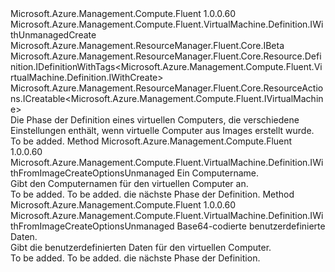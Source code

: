 <Type Name="IWithFromImageCreateOptionsUnmanaged" FullName="Microsoft.Azure.Management.Compute.Fluent.VirtualMachine.Definition.IWithFromImageCreateOptionsUnmanaged">
  <TypeSignature Language="C#" Value="public interface IWithFromImageCreateOptionsUnmanaged : Microsoft.Azure.Management.Compute.Fluent.VirtualMachine.Definition.IWithUnmanagedCreate, Microsoft.Azure.Management.ResourceManager.Fluent.Core.IBeta, Microsoft.Azure.Management.ResourceManager.Fluent.Core.Resource.Definition.IDefinitionWithTags&lt;Microsoft.Azure.Management.Compute.Fluent.VirtualMachine.Definition.IWithCreate&gt;, Microsoft.Azure.Management.ResourceManager.Fluent.Core.ResourceActions.ICreatable&lt;Microsoft.Azure.Management.Compute.Fluent.IVirtualMachine&gt;" />
  <TypeSignature Language="ILAsm" Value=".class public interface auto ansi abstract IWithFromImageCreateOptionsUnmanaged implements class Microsoft.Azure.Management.Compute.Fluent.VirtualMachine.Definition.IWithAvailabilitySet, class Microsoft.Azure.Management.Compute.Fluent.VirtualMachine.Definition.IWithBootDiagnostics, class Microsoft.Azure.Management.Compute.Fluent.VirtualMachine.Definition.IWithCreate, class Microsoft.Azure.Management.Compute.Fluent.VirtualMachine.Definition.IWithExtension, class Microsoft.Azure.Management.Compute.Fluent.VirtualMachine.Definition.IWithManagedServiceIdentity, class Microsoft.Azure.Management.Compute.Fluent.VirtualMachine.Definition.IWithOSDiskSettings, class Microsoft.Azure.Management.Compute.Fluent.VirtualMachine.Definition.IWithPlan, class Microsoft.Azure.Management.Compute.Fluent.VirtualMachine.Definition.IWithSecondaryNetworkInterface, class Microsoft.Azure.Management.Compute.Fluent.VirtualMachine.Definition.IWithStorageAccount, class Microsoft.Azure.Management.Compute.Fluent.VirtualMachine.Definition.IWithUnmanagedCreate, class Microsoft.Azure.Management.Compute.Fluent.VirtualMachine.Definition.IWithUnmanagedDataDisk, class Microsoft.Azure.Management.Compute.Fluent.VirtualMachine.Definition.IWithVMSize, class Microsoft.Azure.Management.ResourceManager.Fluent.Core.IBeta, class Microsoft.Azure.Management.ResourceManager.Fluent.Core.Resource.Definition.IDefinitionWithTags`1&lt;class Microsoft.Azure.Management.Compute.Fluent.VirtualMachine.Definition.IWithCreate&gt;, class Microsoft.Azure.Management.ResourceManager.Fluent.Core.ResourceActions.ICreatable`1&lt;class Microsoft.Azure.Management.Compute.Fluent.IVirtualMachine&gt;, class Microsoft.Azure.Management.ResourceManager.Fluent.Core.ResourceActions.IIndexable" />
  <TypeSignature Language="DocId" Value="T:Microsoft.Azure.Management.Compute.Fluent.VirtualMachine.Definition.IWithFromImageCreateOptionsUnmanaged" />
  <TypeSignature Language="VB.NET" Value="Public Interface IWithFromImageCreateOptionsUnmanaged&#xA;Implements IBeta, ICreatable(Of IVirtualMachine), IDefinitionWithTags(Of IWithCreate), IWithUnmanagedCreate" />
  <TypeSignature Language="F#" Value="type IWithFromImageCreateOptionsUnmanaged = interface&#xA;    interface IWithUnmanagedCreate&#xA;    interface IWithUnmanagedDataDisk&#xA;    interface IWithCreate&#xA;    interface ICreatable&lt;IVirtualMachine&gt;&#xA;    interface IIndexable&#xA;    interface IDefinitionWithTags&lt;IWithCreate&gt;&#xA;    interface IWithOSDiskSettings&#xA;    interface IWithVMSize&#xA;    interface IWithStorageAccount&#xA;    interface IWithAvailabilitySet&#xA;    interface IWithSecondaryNetworkInterface&#xA;    interface IWithExtension&#xA;    interface IWithPlan&#xA;    interface IWithBootDiagnostics&#xA;    interface IWithManagedServiceIdentity&#xA;    interface IBeta" />
  <AssemblyInfo>
    <AssemblyName>Microsoft.Azure.Management.Compute.Fluent</AssemblyName>
    <AssemblyVersion>1.0.0.60</AssemblyVersion>
  </AssemblyInfo>
  <Interfaces>
    <Interface>
      <InterfaceName>Microsoft.Azure.Management.Compute.Fluent.VirtualMachine.Definition.IWithUnmanagedCreate</InterfaceName>
    </Interface>
    <Interface>
      <InterfaceName>Microsoft.Azure.Management.ResourceManager.Fluent.Core.IBeta</InterfaceName>
    </Interface>
    <Interface>
      <InterfaceName>Microsoft.Azure.Management.ResourceManager.Fluent.Core.Resource.Definition.IDefinitionWithTags&lt;Microsoft.Azure.Management.Compute.Fluent.VirtualMachine.Definition.IWithCreate&gt;</InterfaceName>
    </Interface>
    <Interface>
      <InterfaceName>Microsoft.Azure.Management.ResourceManager.Fluent.Core.ResourceActions.ICreatable&lt;Microsoft.Azure.Management.Compute.Fluent.IVirtualMachine&gt;</InterfaceName>
    </Interface>
  </Interfaces>
  <Docs>
    <summary>
            Die Phase der Definition eines virtuellen Computers, die verschiedene Einstellungen enthält, wenn virtuelle Computer aus Images erstellt wurde.
            </summary>
    <remarks>To be added.</remarks>
  </Docs>
  <Members>
    <Member MemberName="WithComputerName">
      <MemberSignature Language="C#" Value="public Microsoft.Azure.Management.Compute.Fluent.VirtualMachine.Definition.IWithFromImageCreateOptionsUnmanaged WithComputerName (string computerName);" />
      <MemberSignature Language="ILAsm" Value=".method public hidebysig newslot virtual instance class Microsoft.Azure.Management.Compute.Fluent.VirtualMachine.Definition.IWithFromImageCreateOptionsUnmanaged WithComputerName(string computerName) cil managed" />
      <MemberSignature Language="DocId" Value="M:Microsoft.Azure.Management.Compute.Fluent.VirtualMachine.Definition.IWithFromImageCreateOptionsUnmanaged.WithComputerName(System.String)" />
      <MemberSignature Language="VB.NET" Value="Public Function WithComputerName (computerName As String) As IWithFromImageCreateOptionsUnmanaged" />
      <MemberSignature Language="F#" Value="abstract member WithComputerName : string -&gt; Microsoft.Azure.Management.Compute.Fluent.VirtualMachine.Definition.IWithFromImageCreateOptionsUnmanaged" Usage="iWithFromImageCreateOptionsUnmanaged.WithComputerName computerName" />
      <MemberType>Method</MemberType>
      <AssemblyInfo>
        <AssemblyName>Microsoft.Azure.Management.Compute.Fluent</AssemblyName>
        <AssemblyVersion>1.0.0.60</AssemblyVersion>
      </AssemblyInfo>
      <ReturnValue>
        <ReturnType>Microsoft.Azure.Management.Compute.Fluent.VirtualMachine.Definition.IWithFromImageCreateOptionsUnmanaged</ReturnType>
      </ReturnValue>
      <Parameters>
        <Parameter Name="computerName" Type="System.String" />
      </Parameters>
      <Docs>
        <param name="computerName">Ein Computername.</param>
        <summary>
            Gibt den Computernamen für den virtuellen Computer an.
            </summary>
        <returns>To be added.</returns>
        <remarks>To be added.</remarks>
        <return>die nächste Phase der Definition.</return>
      </Docs>
    </Member>
    <Member MemberName="WithCustomData">
      <MemberSignature Language="C#" Value="public Microsoft.Azure.Management.Compute.Fluent.VirtualMachine.Definition.IWithFromImageCreateOptionsUnmanaged WithCustomData (string base64EncodedCustomData);" />
      <MemberSignature Language="ILAsm" Value=".method public hidebysig newslot virtual instance class Microsoft.Azure.Management.Compute.Fluent.VirtualMachine.Definition.IWithFromImageCreateOptionsUnmanaged WithCustomData(string base64EncodedCustomData) cil managed" />
      <MemberSignature Language="DocId" Value="M:Microsoft.Azure.Management.Compute.Fluent.VirtualMachine.Definition.IWithFromImageCreateOptionsUnmanaged.WithCustomData(System.String)" />
      <MemberSignature Language="VB.NET" Value="Public Function WithCustomData (base64EncodedCustomData As String) As IWithFromImageCreateOptionsUnmanaged" />
      <MemberSignature Language="F#" Value="abstract member WithCustomData : string -&gt; Microsoft.Azure.Management.Compute.Fluent.VirtualMachine.Definition.IWithFromImageCreateOptionsUnmanaged" Usage="iWithFromImageCreateOptionsUnmanaged.WithCustomData base64EncodedCustomData" />
      <MemberType>Method</MemberType>
      <AssemblyInfo>
        <AssemblyName>Microsoft.Azure.Management.Compute.Fluent</AssemblyName>
        <AssemblyVersion>1.0.0.60</AssemblyVersion>
      </AssemblyInfo>
      <ReturnValue>
        <ReturnType>Microsoft.Azure.Management.Compute.Fluent.VirtualMachine.Definition.IWithFromImageCreateOptionsUnmanaged</ReturnType>
      </ReturnValue>
      <Parameters>
        <Parameter Name="base64EncodedCustomData" Type="System.String" />
      </Parameters>
      <Docs>
        <param name="base64EncodedCustomData">Base64-codierte benutzerdefinierte Daten.</param>
        <summary>
            Gibt die benutzerdefinierten Daten für den virtuellen Computer.
            </summary>
        <returns>To be added.</returns>
        <remarks>To be added.</remarks>
        <return>die nächste Phase der Definition.</return>
      </Docs>
    </Member>
  </Members>
</Type>